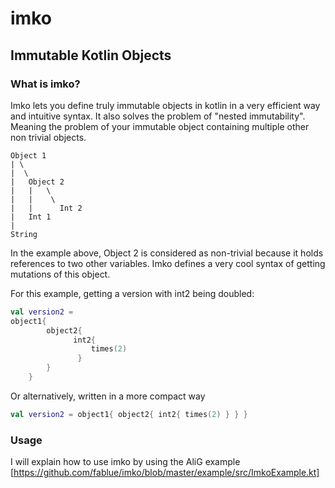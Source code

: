 # imko
## Immutable Kotlin Objects
### What is imko?
Imko lets you define truly immutable objects in kotlin in a very efficient way and intuitive syntax. It also solves the problem of "nested immutability". Meaning the problem of your immutable object containing multiple other non trivial objects.

```
Object 1
| \
|  \
|   Object 2
|   |   \
|   |    \
|   |      Int 2
|   Int 1   
|
String
```

In the example above, Object 2 is considered as non-trivial because it holds references to two other variables. Imko defines a very cool syntax of getting mutations of this object.

For this example, getting a version with int2 being doubled:

```kotlin
val version2 = 
object1{
        object2{
              int2{
                  times(2)
               }
        }
    }
```

Or alternatively, written in a more compact way

```kotlin
val version2 = object1{ object2{ int2{ times(2) } } }
```

### Usage
I will explain how to use imko by using the AliG example [https://github.com/fablue/imko/blob/master/example/src/ImkoExample.kt]
